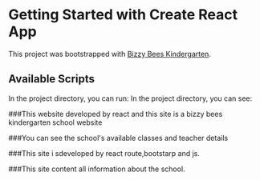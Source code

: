 # Getting Started with Create React App

This project was bootstrapped with [Bizzy Bees Kindergarten](https://react-route-assignment-9.netlify.app/).

## Available Scripts

In the project directory, you can run:
In the project directory, you can see:

###This website developed by react and this site is a bizzy bees kindergarten school website

###You can see the school's available classes and teacher details

###This site i sdeveloped by react route,bootstarp and js.

###This site content all information about the school.

